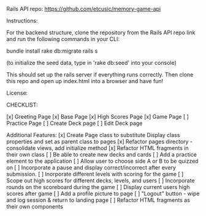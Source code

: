 Rails API repo: https://github.com/etcusic/memory-game-api 

Instructions:

For the backend structure, clone the repository from the Rails API repo link and run the following commands in your CLI:

bundle install
rake db:migrate
rails s

(to initialize the seed data, type in 'rake db:seed' into your console)

This should set up the rails server if everything runs correctly. Then clone this repo and open up index.html into a browser and have fun!

License: 

CHECKLIST:

[x] Greeting Page
[x] Base Page
[x] High Scores Page
[x] Game Page
[ ] Practice Page
[ ] Create Deck page
[ ] Edit Deck page

Additional Features:
[x] Create Page class to substitute Display class properties and set as parent class to pages
[x] Refactor pages directory - consolidate views, add initialize method
[x] Refactor HTML fragments in their own class
[ ] Be able to create new decks and cards
[ ] Add a practice element to the application
[ ] Allow user to choose side A or B to be quizzed on
[ ] Incorporate a pause and display correct/incorrect after every submission.
[ ] Inorporate different levels with scoring for the game
[ ] Scope out high scores for different decks, levels, and users
[ ] Incorporate rounds on the scoreboard during the game
[ ] Display current users high scores after game
[ ] Add a profile picture to page
[ ] "Logout" button - wipe and log session & return to landing page
[ ] Refactor HTML fragments as their own components